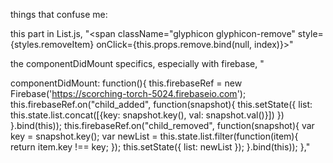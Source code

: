 things that confuse me: 

this part in List.js, "<span className="glyphicon glyphicon-remove" style={styles.removeItem} onClick={this.props.remove.bind(null, index)}>"

the componentDidMount specifics, especially with firebase, "  

componentDidMount: function(){
    this.firebaseRef = new Firebase('https://scorching-torch-5024.firebaseio.com');
    this.firebaseRef.on("child_added", function(snapshot){
      this.setState({
        list: this.state.list.concat([{key: snapshot.key(), val: snapshot.val()}])
      })
    }.bind(this));
    this.firebaseRef.on("child_removed", function(snapshot){
      var key = snapshot.key();
      var newList = this.state.list.filter(function(item){
        return item.key !== key;
      });
      this.setState({
        list: newList
      });
    }.bind(this));
  },"